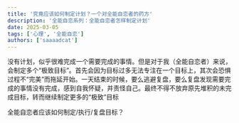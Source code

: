 ```yaml
---
title: '究竟应该如何制定计划？一个对全能自恋者的药方'
description: '全能自恋系列：全能自恋者怎样制定计划'
date: 2025-03-05
tags: ['心理', '全能自恋']
authors: ['saaaadcat']
---
```


没有计划，似乎很难完成一个需要完成的事情。但是对于我（全能自恋者）来说，会制定多个“极致目标”。首先会因为目标过多无法专注在一个目标上，其次会恐惧过程不“完美”而拖延开始。一天结束的时候，要么逃避复盘，要么复盘发现需要完成的事情没有完成，感到自我怀疑，并责怪自己。最终不得不放弃原先堆积的未完成目标，转而继续制定更多的“极致”目标

全能自恋者应该如何制定/执行/复盘目标？
